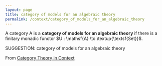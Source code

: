 ```yaml
---
layout: page
title: category of models for an algebraic theory
permalink: /context/category_of_models_for_an_algebraic_theory
---
```

 A category $\mathsf{A}$ is a **category of models for an algebraic theory** if there is a finitary monadic functor $U : \mathsf{A} \to \textup{\textsf{Set}}$.


SUGGESTION: category of models for an algebraic theory

From [Category Theory in Context](https://mathgloss.github.io/MathGloss/context.html)